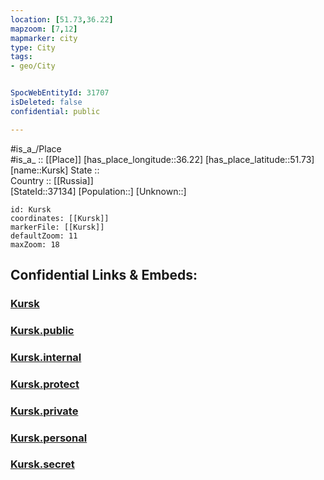 ```yaml
---
location: [51.73,36.22] 
mapzoom: [7,12] 
mapmarker: city 
type: City
tags:
- geo/City


SpocWebEntityId: 31707
isDeleted: false
confidential: public

---
```

#is_a_/Place  
#is_a_ :: [[Place]] 
[has_place_longitude::36.22] 
[has_place_latitude::51.73] 
[name::Kursk] 
State ::  
Country :: [[Russia]]  
[StateId::37134] 
[Population::] 
[Unknown::] 


```leaflet
id: Kursk
coordinates: [[Kursk]] 
markerFile: [[Kursk]] 
defaultZoom: 11 
maxZoom: 18
```


## Confidential Links & Embeds: 

### [Kursk](/_Standards/Earth/Continent/Europe/Europe~East/Russia/Russia~Central/Kursk_Oblast/City/Kursk.md) 

### [Kursk.public](/_public/Earth/Continent/Europe/Europe~East/Russia/Russia~Central/Kursk_Oblast/City/Kursk.public.md) 

### [Kursk.internal](/_internal/Earth/Continent/Europe/Europe~East/Russia/Russia~Central/Kursk_Oblast/City/Kursk.internal.md) 

### [Kursk.protect](/_protect/Earth/Continent/Europe/Europe~East/Russia/Russia~Central/Kursk_Oblast/City/Kursk.protect.md) 

### [Kursk.private](/_private/Earth/Continent/Europe/Europe~East/Russia/Russia~Central/Kursk_Oblast/City/Kursk.private.md) 

### [Kursk.personal](/_personal/Earth/Continent/Europe/Europe~East/Russia/Russia~Central/Kursk_Oblast/City/Kursk.personal.md) 

### [Kursk.secret](/_secret/Earth/Continent/Europe/Europe~East/Russia/Russia~Central/Kursk_Oblast/City/Kursk.secret.md)

